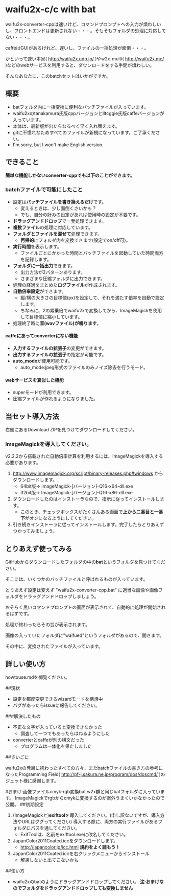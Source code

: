# waifu2x-c/c with bat

waifu2x-converter-cppは速いけど、コマンドプロンプトへの入力が煩わしいし、フロントエンドは更新されない・・・。そもそもフォルダの処理に対応してない・・・。

caffeはGUIがあるけれど、遅いし、ファイルの一括処理が面倒・・・。

かといって速い本家( http://waifu2x.udp.jp/ )やw2x-multi( http://waifu2x.me/ )などのwebサービスを利用すると、ダウンロードをする手間が煩わしい。

そんなあなたに、このbatchセットはいかがですか。

## 概要

- batフォルダ内に一括変換に便利なバッチファイルが入っています。
- waifu2xのtanakamura氏版cppバージョンとlltcggie氏版caffeバージョンが入っています。
- 本体は、最新版が出たらなるべく早く入れ替えます。
- gitに不慣れなためすべてのファイルが新規になっています。ご了承ください。
- I'm sorry, but I won't make English version.

## できること

**簡単な機能しかないconverter-cppでも以下のことができます。**

### batchファイルで可能にしたこと

- 設定は**バッチファイルを書き換えるだけ**です。
    - 変えるときは、少し面倒くさいかも？
    - でも、自分の好みの設定があれば使用時の設定が不要です。
- **ドラッグアンドドロップ**で一発処理できます。
- **複数ファイル**の処理に対応しています。
- **フォルダとファイルを混ぜて**処理できます。
    - **再帰的**にフォルダ内を変換できます(設定でon/off可)。
- **実行時間**を表示します。
    - ファイルごとにかかった時間とバッチファイルを起動していた時間両方を記録します。
- **フォルダに一括出力**できます。
    - 出力方法が2パターンあります。
    - さまざまな圧縮フォルダに出力できます。
- 処理の経過をまとめた**ログファイル**が作成されます。
- **自動倍率設定**ができます。
    - 縦/横の大きさの目標値(px)を設定して、それを満たす倍率を自動で設定します。
    - ちなみに、2の累乗倍でwaifu2xで変換してから、ImageMagickを使用して目標値に縮小しています。
- 処理終了時に**音(wavファイル)が鳴ります**。

#### caffeにあってconverterにない機能
- **入力するファイルの拡張子**の変更ができます。
- **出力するファイルの拡張子**の指定が可能です。
- **auto_mode**が使用可能です。
    - auto_mode:jpeg形式のファイルのみノイズ除去を行うモード。

#### webサービスを真似した機能
- superモードが利用できます。
- 圧縮ファイルが作れるようになりました。

## 当セット導入方法
右側にあるDownload ZIPを見つけてダウンロードしてください。

### ImageMagickを導入してください。
v2.2.2から搭載された自動倍率計算を利用するには、ImageMagickを導入する必要があります。

1. http://www.imagemagick.org/script/binary-releases.php#windows からダウンロードします。
    - 64bit版→ ImageMagick-[バージョン]-Q16-x64-dll.exe
    - 32bit版→ ImageMagick-[バージョン]-Q16-x86-dll.exe
2. ダウンロードしたのはインストーラなので、指示に従ってインストールします。
    - このとき、チェックボックスがたくさんある画面で**上から二番目と一番下**がオンになるようにしてください。
3. 引き続きインストーラに従ってインストールします。完了したらとりあえずつかってみましょう。

## とりあえず使ってみる
GitHubからダウンロードしたフォルダの中の**bat**というフォルダを見つけてください。

そこには、いくつかのバッチファイルと呼ばれるものが入っています。

とりあえず設定は変えず "waifu2x-converter-cpp.bat" に適当な画像や画像フォルダをドラッグアンドドロップしましょう。

おそらく黒いコマンドプロンプトの画面が表示されて、自動的に処理が開始されるはずです。

処理が終わったらその旨が表示されます。

画像の入っていたフォルダに"waifued"というフォルダがあるので、開きます。

その中に、変換されたファイルが入っています。

## 詳しい使い方
howtouse.mdを御覧ください。

##現状
- 設定を都度変更できるwizardモードを構想中
- バグがあったらissueに報告してください。

###解決したもの
- 不正な文字が入っていると変換できなかった
    - 調査して一つでもあったらはねるようにした
- converterとcaffeが別の構文だった
    - プログラムは一体化を果たしました
    
##さいごに

waifu2xの発展に携わったすべての方々、またbatchファイルの書き方の参考になったProgramming Field( http://pf-j.sakura.ne.jp/program/dos/doscmd/ )のジェット様に感謝します。

#おまけ:画像ファイルcmyk-rgb変換bat
w2x群と同じbatフォルダに入っています。
ImageMagickでrgbからcmykに変換するのが案外うまくいかなかったので公開。
##初期設定
1. (ImageMagickと)**exiftool**を導入してください。(申し訳ないですが、導入方法やURLはググってください)
導入する際に、両方の実行ファイルがあるフォルダにパスを通してください。
    * ExifToolは、名前をexiftool.exeに改名してください。
2. JapanColor2011Coated.iccをダウンロードします。
    * http://japancolor.jp/icc.html **規約をよく読もう！**
3. JapanColor2011Coated.iccを右クリックメニューからインストール
    * 解凍しないと出てこないかも

##使い方
- waifu2xのbatのようにドラッグアンドドロップしてください。
**注:おまけなのでフォルダをドラッグアンドドロップしても変換しません**
